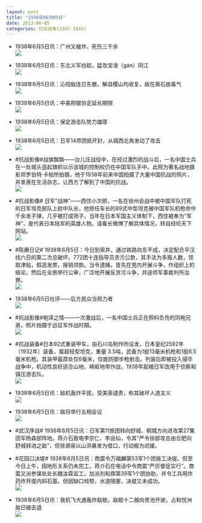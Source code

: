 ```yaml
---
layout: post
title: "1938年06月05日"
date: 2013-06-05
categories: 抗日战争(1937-1945)
---
```


<meta name="referrer" content="no-referrer" />

- 1938年6月5日讯：广州又被炸，死伤三千余 <br/><img src="https://ww2.sinaimg.cn/large/aca367d8jw1e5dnx1ztouj20c10t3n14.jpg" />

- 1938年6月5日讯：东北义军纷起，猛攻宝淦（gan）同江 <br/><img src="https://ww1.sinaimg.cn/large/aca367d8jw1e5dm6osfjmj20a90nrjtd.jpg" />

- 1938年6月5日讯：沁阳敌连日东撤，解县稷山均收复，敌在离石放毒气 <br/><img src="https://ww1.sinaimg.cn/large/aca367d8jw1e5dkgatuuwj20c10petbk.jpg" />

- 1938年6月5日讯：中美购银协定延长期限 <br/><img src="https://ww4.sinaimg.cn/large/aca367d8jw1e5dipuzcbqj20c10djq45.jpg" />

- 1938年6月5日讯：保定游击队势力雄厚 <br/><img src="https://ww1.sinaimg.cn/large/aca367d8jw1e5dgzdfsdnj20an0lzwff.jpg" />

- 1938年6月5日讯：日军14师团抵开封，从城西北角发动了攻击 <br/><img src="https://ww4.sinaimg.cn/large/aca367d8jw1e5dd8t5sq3j209r0bhgm8.jpg" />

- #抗战影像#战旗飘飘——台儿庄战役中，在经过激烈的战斗后，一名中国士兵在一处城头竖起旗帜以示该城的控制权仍在中国军队手中。此照为著名战地摄影师罗伯特·卡帕所拍摄，他于1938年前来中国拍摄了大量中国抗战的照片，并发表在生活杂志，让西方了解到了中国的抗战。 <br/><img src="https://ww1.sinaimg.cn/large/aca367d8jw1e5dbilcov8j209d0cijs4.jpg" />

- #抗战影像# 日军“战神”——西住小次郎，一名在徐州会战中被中国军队打死的日军坦克部队上尉中队长，他担任车长的89式中型坦克被中国军队机枪命中千余发子弹，几乎被打成筛子。当年在日本军国主义体制下，西住被奉为“军神”，是代表日本陆军的英雄人物。请看长微博了解具体情况，转自经纶天下网站。 <br/><img src="https://ww1.sinaimg.cn/large/aca367d8jw1e5d8wdms5oj20c12f0108.jpg" />

- #陈赓日记# 1938年6月5日：今日到索井，通过铁路向东不成，决定配合平汉线六日的第二次总破坏。772团十连指导员贪污公款，其手法为多报人数，领取津贴，假造发票，报销领款。当令逮捕，首先在党内开展斗争，作组织上的结论，然后在全旅举行公审，广泛地开展反贪污斗争，并送师军事裁判所治罪。 <br/><img src="https://ww1.sinaimg.cn/large/aca367d8jw1e5d6aeql2jj20b40f6ta3.jpg" />

- 1938年6月5日社评——后方民众当努力者 <br/><img src="https://ww3.sinaimg.cn/large/aca367d8jw1e5d4kf2c0sj20c10ojjuv.jpg" />

- #抗战影像#袍泽之情——一次激战后，一名中国士兵正在照料负伤的同袍兄弟，照片拍摄于远征军作战时期。 <br/><img src="https://ww2.sinaimg.cn/large/aca367d8jw1e5d3pbin4zj20im0f6414.jpg" />

- #抗战装备#日本92式重装甲车，由石川岛制作所设发，日本皇纪2592年（1932年）装备，属超轻型坦克，重量 3.5吨，武备为1挺13毫米机枪和1挺6.5毫米机枪。其装甲最厚处仅6毫米，仅能防御步枪射击。列装后即被投入侵华战争中，机动性良好适合山地、崎岖地带作战，1938年起被日军改用于侦察和镇压游击队。 <br/><img src="https://ww2.sinaimg.cn/large/aca367d8jw1e5d2u3vrk3j20c10dswfd.jpg" />

- 1938年6月5日讯：敌机轰炸平民，受美英谴责，称其破坏人道主义 <br/><img src="https://ww3.sinaimg.cn/large/aca367d8jw1e5d13ei8bij20h70a60uo.jpg" />

- 1938年6月5日讯：敌将举行五相会议 <br/><img src="https://ww4.sinaimg.cn/large/aca367d8jw1e5czn1k65jj209k0ar74t.jpg" />

- #武汉序战# 1938年6月5日讯：日军第11旅团转向舒城、桐城方向进攻第27集团军杨森部阵地。蒋介石致电李宗仁、李品仙，令其“严令徐部攻击由合肥向舒城转进之敌”，但徐源泉以山洪暴发为借口，行动极为迟缓。 

- #花园口决堤# 1938年6月5日讯：商震令万福麟第53军1个团施工决堤。但至今日上午，因地形关系仍未完工。蒋介石在电话中令商震“严厉督促实行”。商震又派参谋处处长魏汝霖监工，加派刘和鼎第39军1个团协助，并令工兵用炸药炸开堤内斜石基。但因缺口倾颓，水道阻塞，决堤又未成功。 <br/><img src="https://ww4.sinaimg.cn/large/aca367d8jw1e5cxms4u9gj20c50h0wf3.jpg" />

- 1938年6月5日讯：我机飞大通轰炸敌舰，敌舰十二艘向贵池开驶。占和悦洲敌已被击退 <br/><img src="https://ww4.sinaimg.cn/large/aca367d8jw1e5cw66txzsj20c10qd76b.jpg" />

